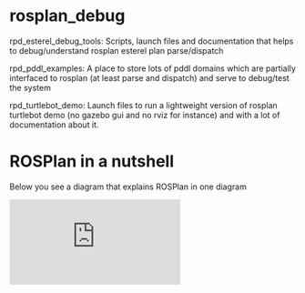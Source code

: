 rosplan_debug
===

rpd_esterel_debug_tools: Scripts, launch files and documentation that helps to debug/understand
rosplan esterel plan parse/dispatch

rpd_pddl_examples: A place to store lots of pddl domains which are partially interfaced to rosplan
(at least parse and dispatch) and serve to debug/test the system

rpd_turtlebot_demo: Launch files to run a lightweight version of rosplan turtlebot demo
(no gazebo gui and no rviz for instance) and with a lot of documentation about it.

ROSPlan in a nutshell
===

Below you see a diagram that explains ROSPlan in one diagram

![alt ERL_gazebo_testbed](https://github.com/oscar-lima/rosplan_debug/rpd_turtlebot_demo/ros/doc/rosplan_turtlebot_example_detail.pdf "ROSPlan turtlebot example")
